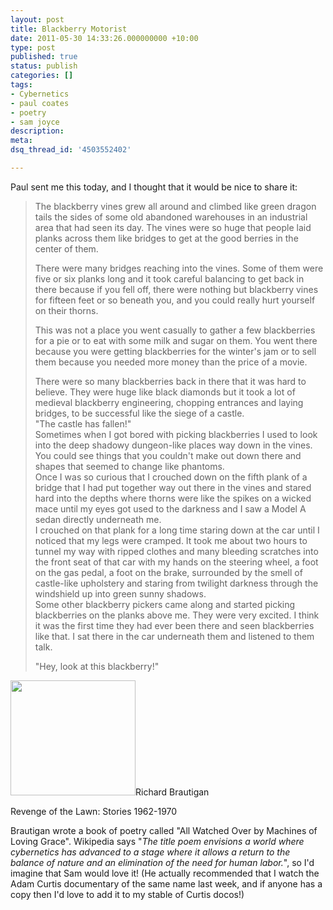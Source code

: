 ```yaml
---
layout: post
title: Blackberry Motorist
date: 2011-05-30 14:33:26.000000000 +10:00
type: post
published: true
status: publish
categories: []
tags:
- Cybernetics
- paul coates
- poetry
- sam joyce
description:
meta:
dsq_thread_id: '4503552402'

---
```

<p>Paul sent me this today, and I thought that it would be nice to share it:</p>
<blockquote><p>The blackberry vines grew all around and climbed like green dragon tails the sides of some old abandoned warehouses in an industrial area that had seen its day. The vines were so huge that people laid planks across them like bridges to get at the good berries in the center of them.</p>
<p>There were many bridges reaching into the vines. Some of them were five or six planks long and it took careful balancing to get back in there because if you fell off, there were nothing but blackberry vines for fifteen feet or so beneath you, and you could really hurt yourself on their thorns.</p>
<p>This was not a place you went casually to gather a few blackberries for a pie or to eat with some milk and sugar on them. You went there because you were getting blackberries for the winter's jam or to sell them because you needed more money than the price of a movie.</p>
<p>There were so many blackberries back in there that it was hard to believe. They were huge like black diamonds but it took a lot of medieval blackberry engineering, chopping entrances and laying bridges, to be successful like the siege of a castle.<br />
"The castle has fallen!"<br />
Sometimes when I got bored with picking blackberries I used to look into the deep shadowy dungeon-like places way down in the vines. You could see things that you couldn't make out down there and shapes that seemed to change like phantoms.<br />
Once I was so curious that I crouched down on the fifth plank of a bridge that I had put together way out there in the vines and stared hard into the depths where thorns were like the spikes on a wicked mace until my eyes got used to the darkness and I saw a Model A sedan directly underneath me.<br />
I crouched on that plank for a long time staring down at the car until I noticed that my legs were cramped. It took me about two hours to tunnel my way with ripped clothes and many bleeding scratches into the front seat of that car with my hands on the steering wheel, a foot on the gas pedal, a foot on the brake, surrounded by the smell of castle-like upholstery and staring from twilight darkness through the windshield up into green sunny shadows.<br />
Some other blackberry pickers came along and started picking blackberries on the planks above me. They were very excited. I think it was the first time they had ever been there and seen blackberries like that. I sat there in the car underneath them and listened to them talk.</p>
<p>"Hey, look at this blackberry!"</p></blockquote>
<p><img class="alignright" src="{{ site.baseurl }}/assets/000hkr97" alt="" width="200" height="184" />Richard Brautigan</p>
<p>Revenge of the Lawn: Stories 1962-1970</p>
<p>Brautigan wrote a book of poetry called "All Watched Over by Machines of Loving Grace". Wikipedia says "<em>The title poem envisions a world where cybernetics has advanced to a stage where it allows a return to the balance of nature and an elimination of the need for human labor.</em>", so I'd imagine that Sam would love it! (He actually recommended that I watch the Adam Curtis documentary of the same name last week, and if anyone has a copy then I'd love to add it to my stable of Curtis docos!)</p>
